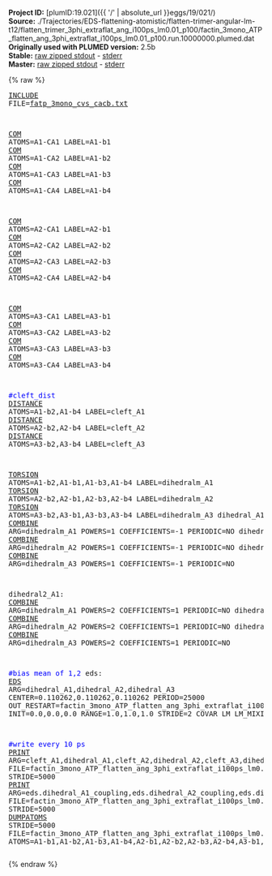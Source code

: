 **Project ID:** [plumID:19.021]({{ '/' | absolute_url }}eggs/19/021/)  
**Source:** ./Trajectories/EDS-flattening-atomistic/flatten-trimer-angular-lm-t12/flatten_trimer_3phi_extraflat_ang_i100ps_lm0.01_p100/factin_3mono_ATP_flatten_ang_3phi_extraflat_i100ps_lm0.01_p100.run.10000000.plumed.dat  
**Originally used with PLUMED version:** 2.5b  
**Stable:** [raw zipped stdout](factin_3mono_ATP_flatten_ang_3phi_extraflat_i100ps_lm0.01_p100.run.10000000.plumed.dat.plumed.stdout.txt.zip) - [stderr](factin_3mono_ATP_flatten_ang_3phi_extraflat_i100ps_lm0.01_p100.run.10000000.plumed.dat.plumed.stderr)  
**Master:** [raw zipped stdout](factin_3mono_ATP_flatten_ang_3phi_extraflat_i100ps_lm0.01_p100.run.10000000.plumed.dat.plumed_master.stdout.txt.zip) - [stderr](factin_3mono_ATP_flatten_ang_3phi_extraflat_i100ps_lm0.01_p100.run.10000000.plumed.dat.plumed_master.stderr)  

{% raw %}<pre>
<a href="https://plumed.github.io/doc-master/user-doc/html/_i_n_c_l_u_d_e.html">INCLUDE</a> FILE=<a href="fatp_3mono_cvs_cacb.txt.html">fatp_3mono_cvs_cacb.txt</a>

<a href="https://plumed.github.io/doc-master/user-doc/html/_c_o_m.html">COM</a> ATOMS=A1-CA1 LABEL=A1-b1
<a href="https://plumed.github.io/doc-master/user-doc/html/_c_o_m.html">COM</a> ATOMS=A1-CA2 LABEL=A1-b2
<a href="https://plumed.github.io/doc-master/user-doc/html/_c_o_m.html">COM</a> ATOMS=A1-CA3 LABEL=A1-b3
<a href="https://plumed.github.io/doc-master/user-doc/html/_c_o_m.html">COM</a> ATOMS=A1-CA4 LABEL=A1-b4

<a href="https://plumed.github.io/doc-master/user-doc/html/_c_o_m.html">COM</a> ATOMS=A2-CA1 LABEL=A2-b1
<a href="https://plumed.github.io/doc-master/user-doc/html/_c_o_m.html">COM</a> ATOMS=A2-CA2 LABEL=A2-b2
<a href="https://plumed.github.io/doc-master/user-doc/html/_c_o_m.html">COM</a> ATOMS=A2-CA3 LABEL=A2-b3
<a href="https://plumed.github.io/doc-master/user-doc/html/_c_o_m.html">COM</a> ATOMS=A2-CA4 LABEL=A2-b4

<a href="https://plumed.github.io/doc-master/user-doc/html/_c_o_m.html">COM</a> ATOMS=A3-CA1 LABEL=A3-b1
<a href="https://plumed.github.io/doc-master/user-doc/html/_c_o_m.html">COM</a> ATOMS=A3-CA2 LABEL=A3-b2
<a href="https://plumed.github.io/doc-master/user-doc/html/_c_o_m.html">COM</a> ATOMS=A3-CA3 LABEL=A3-b3
<a href="https://plumed.github.io/doc-master/user-doc/html/_c_o_m.html">COM</a> ATOMS=A3-CA4 LABEL=A3-b4

<span style="color:blue">#cleft_dist</span>
<a href="https://plumed.github.io/doc-master/user-doc/html/_d_i_s_t_a_n_c_e.html">DISTANCE</a> ATOMS=A1-b2,A1-b4 LABEL=cleft_A1
<a href="https://plumed.github.io/doc-master/user-doc/html/_d_i_s_t_a_n_c_e.html">DISTANCE</a> ATOMS=A2-b2,A2-b4 LABEL=cleft_A2
<a href="https://plumed.github.io/doc-master/user-doc/html/_d_i_s_t_a_n_c_e.html">DISTANCE</a> ATOMS=A3-b2,A3-b4 LABEL=cleft_A3

<a href="https://plumed.github.io/doc-master/user-doc/html/_t_o_r_s_i_o_n.html">TORSION</a> ATOMS=A1-b2,A1-b1,A1-b3,A1-b4 LABEL=dihedralm_A1
<a href="https://plumed.github.io/doc-master/user-doc/html/_t_o_r_s_i_o_n.html">TORSION</a> ATOMS=A2-b2,A2-b1,A2-b3,A2-b4 LABEL=dihedralm_A2
<a href="https://plumed.github.io/doc-master/user-doc/html/_t_o_r_s_i_o_n.html">TORSION</a> ATOMS=A3-b2,A3-b1,A3-b3,A3-b4 LABEL=dihedralm_A3
dihedral_A1: <a href="https://plumed.github.io/doc-master/user-doc/html/_c_o_m_b_i_n_e.html">COMBINE</a> ARG=dihedralm_A1 POWERS=1 COEFFICIENTS=-1 PERIODIC=NO
dihedral_A2: <a href="https://plumed.github.io/doc-master/user-doc/html/_c_o_m_b_i_n_e.html">COMBINE</a> ARG=dihedralm_A2 POWERS=1 COEFFICIENTS=-1 PERIODIC=NO
dihedral_A3: <a href="https://plumed.github.io/doc-master/user-doc/html/_c_o_m_b_i_n_e.html">COMBINE</a> ARG=dihedralm_A3 POWERS=1 COEFFICIENTS=-1 PERIODIC=NO

dihedral2_A1: <a href="https://plumed.github.io/doc-master/user-doc/html/_c_o_m_b_i_n_e.html">COMBINE</a> ARG=dihedralm_A1 POWERS=2 COEFFICIENTS=1 PERIODIC=NO
dihedral2_A2: <a href="https://plumed.github.io/doc-master/user-doc/html/_c_o_m_b_i_n_e.html">COMBINE</a> ARG=dihedralm_A2 POWERS=2 COEFFICIENTS=1 PERIODIC=NO
dihedral2_A3: <a href="https://plumed.github.io/doc-master/user-doc/html/_c_o_m_b_i_n_e.html">COMBINE</a> ARG=dihedralm_A3 POWERS=2 COEFFICIENTS=1 PERIODIC=NO

<span style="color:blue">#bias mean of 1,2</span>
eds: <a href="https://plumed.github.io/doc-master/user-doc/html/_e_d_s.html">EDS</a> ARG=dihedral_A1,dihedral_A2,dihedral_A3 CENTER=0.110262,0.110262,0.110262 PERIOD=25000 OUT_RESTART=factin_3mono_ATP_flatten_ang_3phi_extraflat_i100ps_lm0.01_p100.run.10000000.restart.dat  INIT=0.0,0.0,0.0 RANGE=1.0,1.0,1.0 STRIDE=2 COVAR LM LM_MIXING=0.01

<span style="color:blue">#write every 10 ps</span>
<a href="https://plumed.github.io/doc-master/user-doc/html/_p_r_i_n_t.html">PRINT</a> ARG=cleft_A1,dihedral_A1,cleft_A2,dihedral_A2,cleft_A3,dihedral_A3 FILE=factin_3mono_ATP_flatten_ang_3phi_extraflat_i100ps_lm0.01_p100.run.10000000.colvars.dat STRIDE=5000
<a href="https://plumed.github.io/doc-master/user-doc/html/_p_r_i_n_t.html">PRINT</a> ARG=eds.dihedral_A1_coupling,eds.dihedral_A2_coupling,eds.dihedral_A3_coupling,eds.bias,eds.force2 FILE=factin_3mono_ATP_flatten_ang_3phi_extraflat_i100ps_lm0.01_p100.run.10000000.bias.dat STRIDE=5000
<a href="https://plumed.github.io/doc-master/user-doc/html/_d_u_m_p_a_t_o_m_s.html">DUMPATOMS</a> STRIDE=5000 FILE=factin_3mono_ATP_flatten_ang_3phi_extraflat_i100ps_lm0.01_p100.run.10000000.cg4.xyz ATOMS=A1-b1,A1-b2,A1-b3,A1-b4,A2-b1,A2-b2,A2-b3,A2-b4,A3-b1,A3-b2,A3-b3,A3-b4
</pre>{% endraw %}
